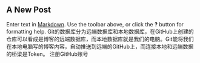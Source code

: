 ## A New Post

Enter text in [Markdown](http://daringfireball.net/projects/markdown/). Use the toolbar above, or click the **?** button for formatting help.
Git的数据库分为远端数据库和本地数据库，在GitHub上创建的仓库可以看成是博客的远端数据库，而本地数据库就是我们的电脑。Git能将我们在本地电脑写的博客内容，自动推送到远端的GitHub上，而连接本地和远端数据的桥梁是Token。
注册GitHub账号

